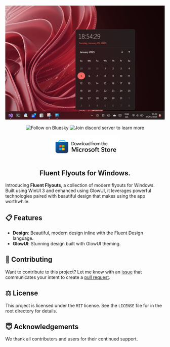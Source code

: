 ![Screenshot-BackgroundCrop,NoMargin,RoundedCorner](https://github.com/FireCubeStudios/FluentFlyouts/blob/master/FluentFlyouts.png?raw=true)

<p align="center">
  <a style="text-decoration:none" href="https://bsky.app/profile/firecube.bsky.social">
    <img src="https://img.shields.io/badge/Bluesky-Follow-blue" alt="Follow on Bluesky" /></a>
  <a style="text-decoration:none" href="https://dsc.gg/devsanx">
    <img src="https://img.shields.io/discord/714581497222398064?label=Discord&color=7289da" alt="Join discord server to learn more" /></a>
</p>

<p align="center">
  <!-- Store Badge -->
  <a style="text-decoration:none" href="https://www.microsoft.com/store/apps/9PPCM05RW87X?launch=true&mode=full">
    <picture>
      <source media="(prefers-color-scheme: light)" srcset="https://raw.githubusercontent.com/files-community/Files/a80d7bfa23418689ec2c50249f7e68c89a64b8a4/.github/assets/StoreBadge-dark.png" width="220" />
      <img src="https://raw.githubusercontent.com/files-community/Files/a80d7bfa23418689ec2c50249f7e68c89a64b8a4/.github/assets/StoreBadge-light.png" width="220" />
  </picture></a>
</p>

<h2 align="center">Fluent Flyouts for Windows.</h2>

Introducing **Fluent Flyouts**, a collection of modern flyouts for Windows. Built using WinUI 3 and enhanced using GlowUI, it leverages powerful technologies paired with beautiful design that makes using the app worthwhile.

## 📋 Features

- **Design**: Beautiful, modern design inline with the Fluent Design language.
- **GlowUI**: Stunning design built with GlowUI theming.

## 🙋 Contributing

Want to contribute to this project? Let me know with an [issue](https://github.com/FireCubeStudios/FluentFlyouts/issues) that communicates your intent to create a [pull request](https://github.com/FireCubeStudios/FluentFlyouts/pulls).

## ⚖️ License

This project is licensed under the `MIT` license. See the `LICENSE` file for in the root directory for details.

## 😇 Acknowledgements

We thank all contributors and users for their continued support.

